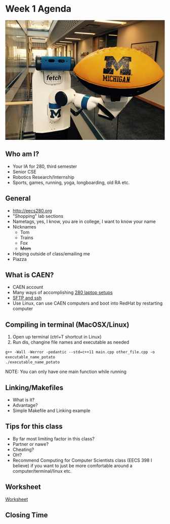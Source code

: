 # Week 1 Agenda
![Image](https://github.com/tgroechel/F17-280/blob/master/.other/pictures/fetch0.jpg) 
## Who am I?
- Your IA for 280, third semester
- Senior CSE
- Robotics Research/Internship
- Sports, games, running, yoga, longboarding, old RA etc.

## General
- http://eecs280.org
- "Shopping" lab sections
- Nametags, yes, I know, you are in college, I want to know your name
- Nicknames
	- Tom
	- Trains
	- Fox
	- ~~Mom~~
- Helping outside of class/emailing me
- Piazza

## What is CAEN?
- CAEN account
- Many ways of accomplishing [280 laptop setups](https://piazza.com/class/j6xqzm6faq53n7?cid=73)
- [SFTP and ssh](https://piazza.com/class/j6xqzm6faq53n7?cid=72)
- Use Linux, can use CAEN computers and boot into RedHat by restarting computer

## Compiling in terminal (MacOSX/Linux)
1. Open up terminal (ctrl+T shortcut in Linux)
2. Run dis, changine file names and executable as needed
~~~
g++ -Wall -Werror -pedantic --std=c++11 main.cpp other_file.cpp -o executable_name_potato
./executable_name_potato
~~~
NOTE: You can only have one main function while running

## Linking/Makefiles
- What is it?
- Advantage?
- Simple Makefile and Linking example

## Tips for this class
- By far most limiting factor in this class?
- Partner or nawe?
- Cheating?
- OH?
- Recommend Computing for Computer Scientists class (EECS 398 I believe) if you want to just be more comfortable around a computer/terminal/linux etc.

## Worksheet
[Worksheet](https://docs.google.com/document/d/1lIbbNZeXwwawdPkFMIkRnuewuOoY9PJjhJNVufa9OLU/edit)

## Closing Time